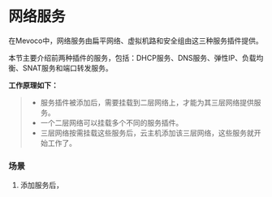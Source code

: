 # 网络服务

在Mevoco中，网络服务由扁平网络、虚拟机路和安全组由这三种服务插件提供。

本节主要介绍前两种插件的服务，包括：DHCP服务、DNS服务、弹性IP、负载均衡、SNAT服务和端口转发服务。

**工作原理如下：**
>* 服务插件被添加后，需要挂载到二层网络上，才能为其三层网络提供服务。
>* 一个二层网络可以挂载多个不同的服务插件。
>* 三层网络按需挂载这些服务后，云主机添加该三层网络，这些服务就开始工作了。

### 场景
 1. 添加服务后，